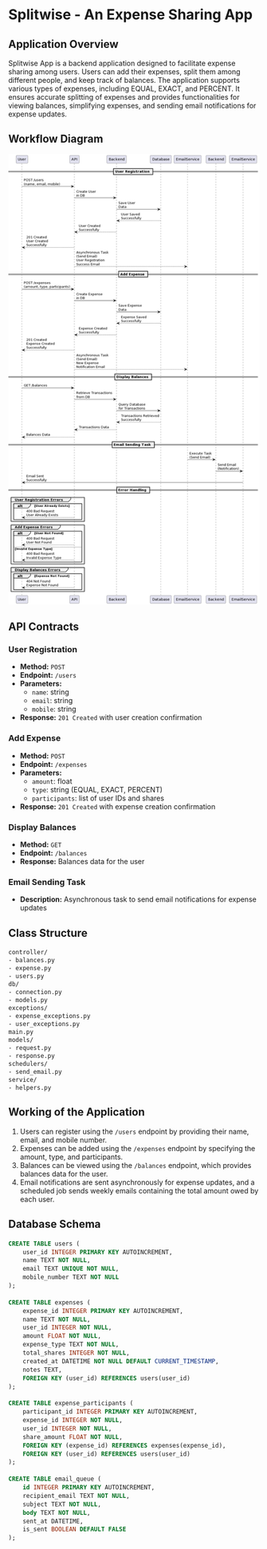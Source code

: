 # Splitwise - An Expense Sharing App

## Application Overview

Splitwise App is a backend application designed to facilitate expense sharing among users. Users can add their expenses, split them among different people, and keep track of balances. The application supports various types of expenses, including EQUAL, EXACT, and PERCENT. It ensures accurate splitting of expenses and provides functionalities for viewing balances, simplifying expenses, and sending email notifications for expense updates.

## Workflow Diagram

![Workflow Diagram](workflow.png)

## API Contracts

### User Registration

- **Method:** `POST`
- **Endpoint:** `/users`
- **Parameters:**
  - `name`: string
  - `email`: string
  - `mobile`: string
- **Response:** `201 Created` with user creation confirmation

### Add Expense

- **Method:** `POST`
- **Endpoint:** `/expenses`
- **Parameters:**
  - `amount`: float
  - `type`: string (EQUAL, EXACT, PERCENT)
  - `participants`: list of user IDs and shares
- **Response:** `201 Created` with expense creation confirmation

### Display Balances

- **Method:** `GET`
- **Endpoint:** `/balances`
- **Response:** Balances data for the user

### Email Sending Task

- **Description:** Asynchronous task to send email notifications for expense updates

## Class Structure
    controller/
    - balances.py
    - expense.py
    - users.py
    db/
    - connection.py
    - models.py
    exceptions/
    - expense_exceptions.py
    - user_exceptions.py
    main.py
    models/
    - request.py
    - response.py
    schedulers/
    - send_email.py
    service/
    - helpers.py

## Working of the Application

1. Users can register using the `/users` endpoint by providing their name, email, and mobile number.
2. Expenses can be added using the `/expenses` endpoint by specifying the amount, type, and participants.
3. Balances can be viewed using the `/balances` endpoint, which provides balances data for the user.
4. Email notifications are sent asynchronously for expense updates, and a scheduled job sends weekly emails containing the total amount owed by each user.

## Database Schema

```sql
CREATE TABLE users (
    user_id INTEGER PRIMARY KEY AUTOINCREMENT,
    name TEXT NOT NULL,
    email TEXT UNIQUE NOT NULL,
    mobile_number TEXT NOT NULL
);

CREATE TABLE expenses (
    expense_id INTEGER PRIMARY KEY AUTOINCREMENT,
    name TEXT NOT NULL,
    user_id INTEGER NOT NULL,
    amount FLOAT NOT NULL,
    expense_type TEXT NOT NULL,
    total_shares INTEGER NOT NULL,
    created_at DATETIME NOT NULL DEFAULT CURRENT_TIMESTAMP,
    notes TEXT,
    FOREIGN KEY (user_id) REFERENCES users(user_id)
);

CREATE TABLE expense_participants (
    participant_id INTEGER PRIMARY KEY AUTOINCREMENT,
    expense_id INTEGER NOT NULL,
    user_id INTEGER NOT NULL,
    share_amount FLOAT NOT NULL,
    FOREIGN KEY (expense_id) REFERENCES expenses(expense_id),
    FOREIGN KEY (user_id) REFERENCES users(user_id)
);

CREATE TABLE email_queue (
    id INTEGER PRIMARY KEY AUTOINCREMENT,
    recipient_email TEXT NOT NULL,
    subject TEXT NOT NULL,
    body TEXT NOT NULL,
    sent_at DATETIME,
    is_sent BOOLEAN DEFAULT FALSE
);